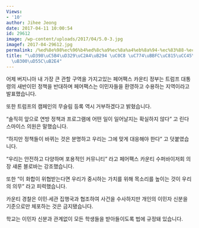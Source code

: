```yaml
---
Views:
- '10'
author: Jihee Jeong
date: 2017-04-11 10:00:54
id: 29612
image: /wp-content/uploads/2017/04/5.0-3.jpg
imagef: 2017-04-29612.jpg
permalink: /%ed%8e%98%ec%96%b4%ed%8c%a9%ec%8a%a4%eb%8a%94-%ec%83%88-%ec%9d%b4%eb%af%bc%ec%a0%95%ec%b1%85%ec%9d%84-%eb%b0%98%eb%8c%80%ed%95%9c%eb%8b%a4/
title: "\uD398\uC5B4\uD329\uC2A4\uB294 \uC0C8 \uC774\uBBFC\uC815\uCC45\uC744 \uBC18\
  \uB300\uD55C\uB2E4"
---
```


어제 버지니아 내 가장 큰 관할 구역을 가지고있는 페어팩스 카운티 정부는 트럼프 대통령의 새반이민 정책을 반대하며 페어팩스는 이민자들을 환영하고 수용하는 지역이라고 발표했습니다.

또한 트럼프의 캠페인의 무슬림 등록 역시 거부하겠다고 밝혔습니다.

“솔직히 앞으로 연방 정책과 프로그램에 어떤 일이 일어날지는 확실하지 않다” 고 린다 스마이스 의원은 말했습니다.

“하지만 정책들이 바뀌는 것은 분명하고 우리는 그에 맞게 대응해야 한다” 고 덧붙였습니다.

“우리는 안전하고 다양하며 포용적인 커뮤니티” 라고 페어팩스 카운티 수퍼바이저회 의장 섀론 블로바는 강조했습니다.

또한 “이 화합이 위협받는다면 우리가 중시하는 가치를 위해 목소리를 높이는 것이 우리의 의무” 라고 피력했습니다.

카운티 경찰은 이민∙세관 집행국과 협조하여 사건을 수사하지만 개인의 이민자 신분을 기준으로만 체포하는 것은 금지됐습니다.

학교는 이민자 신분과 관계없이 모든 학생들을 받아들이도록 법에 규정돼 있습니다.